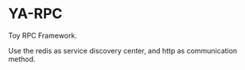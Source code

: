 # YA-RPC

Toy RPC Framework.

Use the redis as service discovery center, and http as communication method.
